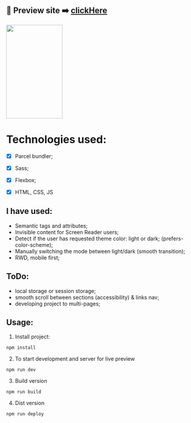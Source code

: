 

## 🎥  Preview site :arrow_right: [clickHere](https://szymonrojek.github.io/business-music-card/)

<img src="./src/images/music-web.gif" width="150" height="250">

# Technologies used:
* [x] Parcel bundler;
* [x] Sass;
* [x] Flexbox;
* [x] HTML, CSS, JS


## I have used:
- Semantic tags and attributes;
- Invisible content for Screen Reader users;
- Detect if the user has requested theme color: light or dark; (prefers-color-scheme);
- Manually switching the mode between light/dark (smooth transition);
- RWD, mobile first;


## ToDo:
- local storage or session storage;
- smooth scroll between sections (accessibility) & links nav;
- developing project to multi-pages;

## Usage:

1. Install project:
```
npm install
```
2. To start development and server for live preview
```
npm run dev
```
3. Build version
```
npm run build
```

4. Dist version
```
npm run deploy
```